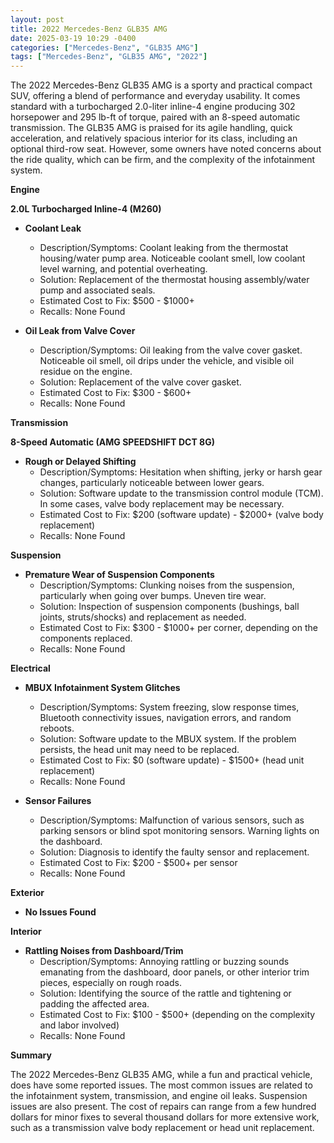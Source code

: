 ```yaml
---
layout: post
title: 2022 Mercedes-Benz GLB35 AMG
date: 2025-03-19 10:29 -0400
categories: ["Mercedes-Benz", "GLB35 AMG"]
tags: ["Mercedes-Benz", "GLB35 AMG", "2022"]
---
```

The 2022 Mercedes-Benz GLB35 AMG is a sporty and practical compact SUV, offering a blend of performance and everyday usability. It comes standard with a turbocharged 2.0-liter inline-4 engine producing 302 horsepower and 295 lb-ft of torque, paired with an 8-speed automatic transmission. The GLB35 AMG is praised for its agile handling, quick acceleration, and relatively spacious interior for its class, including an optional third-row seat. However, some owners have noted concerns about the ride quality, which can be firm, and the complexity of the infotainment system.

**Engine**

**2.0L Turbocharged Inline-4 (M260)**

*   **Coolant Leak**
    *   Description/Symptoms: Coolant leaking from the thermostat housing/water pump area. Noticeable coolant smell, low coolant level warning, and potential overheating.
    *   Solution: Replacement of the thermostat housing assembly/water pump and associated seals.
    *   Estimated Cost to Fix: $500 - $1000+
    *   Recalls: None Found

*   **Oil Leak from Valve Cover**
    *   Description/Symptoms: Oil leaking from the valve cover gasket. Noticeable oil smell, oil drips under the vehicle, and visible oil residue on the engine.
    *   Solution: Replacement of the valve cover gasket.
    *   Estimated Cost to Fix: $300 - $600+
    *   Recalls: None Found

**Transmission**

**8-Speed Automatic (AMG SPEEDSHIFT DCT 8G)**

*   **Rough or Delayed Shifting**
    *   Description/Symptoms: Hesitation when shifting, jerky or harsh gear changes, particularly noticeable between lower gears.
    *   Solution: Software update to the transmission control module (TCM). In some cases, valve body replacement may be necessary.
    *   Estimated Cost to Fix: $200 (software update) - $2000+ (valve body replacement)
    *   Recalls: None Found

**Suspension**

*   **Premature Wear of Suspension Components**
    *   Description/Symptoms: Clunking noises from the suspension, particularly when going over bumps. Uneven tire wear.
    *   Solution: Inspection of suspension components (bushings, ball joints, struts/shocks) and replacement as needed.
    *   Estimated Cost to Fix: $300 - $1000+ per corner, depending on the components replaced.
    *   Recalls: None Found

**Electrical**

*   **MBUX Infotainment System Glitches**
    *   Description/Symptoms: System freezing, slow response times, Bluetooth connectivity issues, navigation errors, and random reboots.
    *   Solution: Software update to the MBUX system. If the problem persists, the head unit may need to be replaced.
    *   Estimated Cost to Fix: $0 (software update) - $1500+ (head unit replacement)
    *   Recalls: None Found

*   **Sensor Failures**
    *   Description/Symptoms: Malfunction of various sensors, such as parking sensors or blind spot monitoring sensors. Warning lights on the dashboard.
    *   Solution: Diagnosis to identify the faulty sensor and replacement.
    *   Estimated Cost to Fix: $200 - $500+ per sensor
    *   Recalls: None Found

**Exterior**

*   **No Issues Found**

**Interior**

*   **Rattling Noises from Dashboard/Trim**
    *   Description/Symptoms: Annoying rattling or buzzing sounds emanating from the dashboard, door panels, or other interior trim pieces, especially on rough roads.
    *   Solution: Identifying the source of the rattle and tightening or padding the affected area.
    *   Estimated Cost to Fix: $100 - $500+ (depending on the complexity and labor involved)
    *   Recalls: None Found

**Summary**

The 2022 Mercedes-Benz GLB35 AMG, while a fun and practical vehicle, does have some reported issues. The most common issues are related to the infotainment system, transmission, and engine oil leaks. Suspension issues are also present. The cost of repairs can range from a few hundred dollars for minor fixes to several thousand dollars for more extensive work, such as a transmission valve body replacement or head unit replacement.


